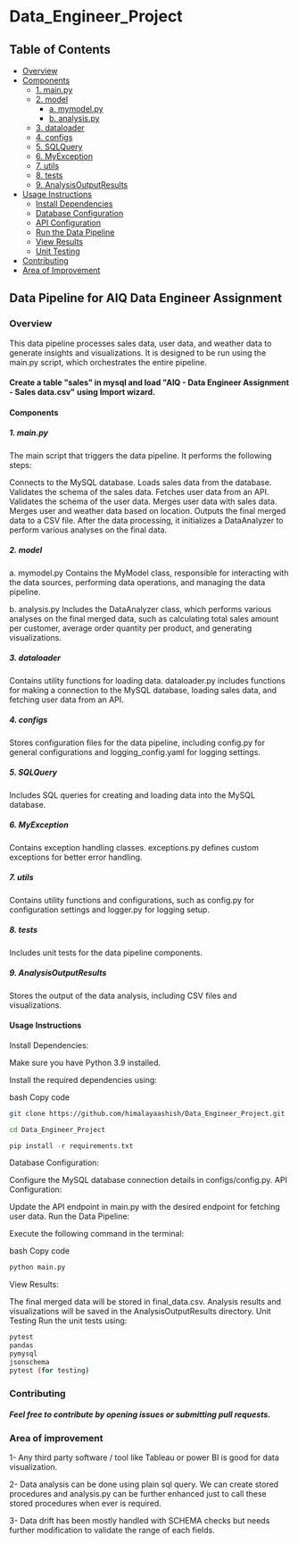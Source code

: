 # Data_Engineer_Project

## Table of Contents

- [Overview](#overview)
- [Components](#components)
  - [1. main.py](#1-mainpy)
  - [2. model](#2-model)
    - [a. mymodel.py](#a-mymodelpy)
    - [b. analysis.py](#b-analysispy)
  - [3. dataloader](#3-dataloader)
  - [4. configs](#4-configs)
  - [5. SQLQuery](#5-sqlquery)
  - [6. MyException](#6-myexception)
  - [7. utils](#7-utils)
  - [8. tests](#8-tests)
  - [9. AnalysisOutputResults](#9-analysisoutputresults)
- [Usage Instructions](#usage-instructions)
  - [Install Dependencies](#install-dependencies)
  - [Database Configuration](#database-configuration)
  - [API Configuration](#api-configuration)
  - [Run the Data Pipeline](#run-the-data-pipeline)
  - [View Results](#view-results)
  - [Unit Testing](#unit-testing)
- [Contributing](#contributing)
- [Area of Improvement](#area-of-improvement)

## Data Pipeline for AIQ Data Engineer Assignment
### Overview
This data pipeline processes sales data, user data, and weather data to generate insights and visualizations. It is designed to be run using the main.py script, which orchestrates the entire pipeline.

#### Create a table "sales" in mysql and load "AIQ - Data Engineer Assignment - Sales data.csv" using Import wizard.

#### Components
##### 1. main.py
The main script that triggers the data pipeline. It performs the following steps:

Connects to the MySQL database.
Loads sales data from the database.
Validates the schema of the sales data.
Fetches user data from an API.
Validates the schema of the user data.
Merges user data with sales data.
Merges user and weather data based on location.
Outputs the final merged data to a CSV file.
After the data processing, it initializes a DataAnalyzer to perform various analyses on the final data.

##### 2. model
a. mymodel.py
Contains the MyModel class, responsible for interacting with the data sources, performing data operations, and managing the data pipeline.

b. analysis.py
Includes the DataAnalyzer class, which performs various analyses on the final merged data, such as calculating total sales amount per customer, average order quantity per product, and generating visualizations.

##### 3. dataloader
Contains utility functions for loading data. dataloader.py includes functions for making a connection to the MySQL database, loading sales data, and fetching user data from an API.

##### 4. configs
Stores configuration files for the data pipeline, including config.py for general configurations and logging_config.yaml for logging settings.

##### 5. SQLQuery
Includes SQL queries for creating and loading data into the MySQL database.

##### 6. MyException
Contains exception handling classes. exceptions.py defines custom exceptions for better error handling.

##### 7. utils
Contains utility functions and configurations, such as config.py for configuration settings and logger.py for logging setup.

##### 8. tests
Includes unit tests for the data pipeline components.

##### 9. AnalysisOutputResults
Stores the output of the data analysis, including CSV files and visualizations.

#### Usage Instructions
Install Dependencies:

Make sure you have Python 3.9 installed.

Install the required dependencies using:

bash
Copy code
``` bash
git clone https://github.com/himalayaashish/Data_Engineer_Project.git
```
```bash
cd Data_Engineer_Project
```
```python
pip install -r requirements.txt
```
Database Configuration:

Configure the MySQL database connection details in configs/config.py.
API Configuration:

Update the API endpoint in main.py with the desired endpoint for fetching user data.
Run the Data Pipeline:

Execute the following command in the terminal:

bash
Copy code
```python
python main.py
```
View Results:

The final merged data will be stored in final_data.csv.
Analysis results and visualizations will be saved in the AnalysisOutputResults directory.
Unit Testing
Run the unit tests using:

```bash
pytest
pandas
pymysql
jsonschema
pytest (for testing)
```
### Contributing
##### Feel free to contribute by opening issues or submitting pull requests.

### Area of improvement

1- Any third party software / tool like Tableau or power BI is good for data visualization. 

2- Data analysis can be done using plain sql query. We can create stored procedures and analysis.py can be further enhanced just to call these stored procedures when ever is required. 

3- Data drift has been mostly handled with SCHEMA checks but needs further modification to validate the range of each fields.
